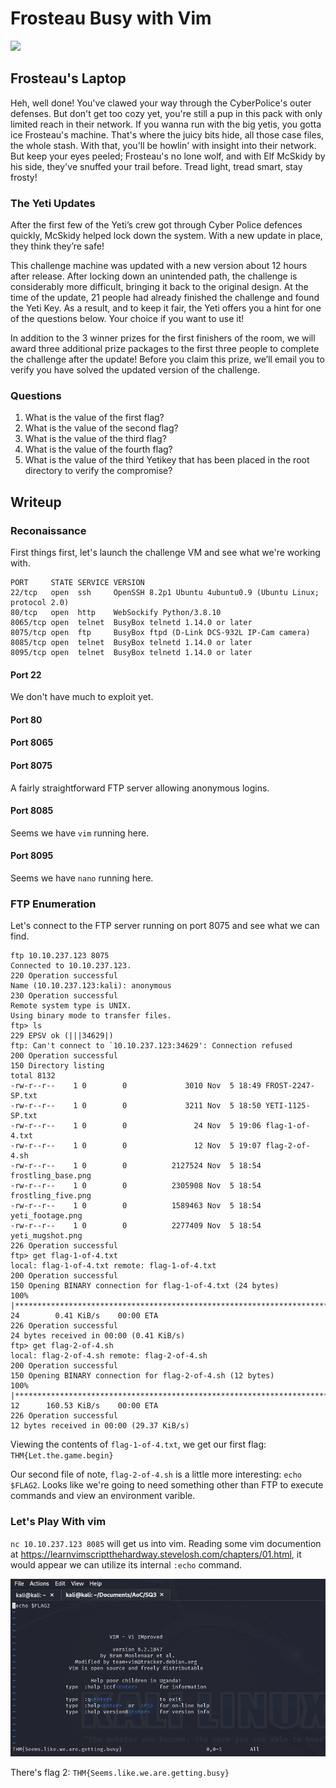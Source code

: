 # Frosteau Busy with Vim
<img src="https://tryhackme-images.s3.amazonaws.com/room-icons/b0f8f3cf72e3661a60f8eb7a24e5ba19.png" height="150">

## Frosteau's Laptop
Heh, well done! You've clawed your way through the CyberPolice's outer defenses. But don't get too cozy yet, you're still a pup in this pack with only limited reach in their network. If you wanna run with the big yetis, you gotta ice Frosteau's machine. That's where the juicy bits hide, all those case files, the whole stash. With that, you'll be howlin' with insight into their network. But keep your eyes peeled; Frosteau's no lone wolf, and with Elf McSkidy by his side, they've snuffed your trail before. Tread light, tread smart, stay frosty!

### The Yeti Updates
After the first few of the Yeti’s crew got through Cyber Police defences quickly, McSkidy helped lock down the system. With a new update in place, they think they’re safe!

This challenge machine was updated with a new version about 12 hours after release. After locking down an unintended path, the challenge is considerably more difficult, bringing it back to the original design. At the time of the update, 21 people had already finished the challenge and found the Yeti Key. As a result, and to keep it fair, the Yeti offers you a hint for one of the questions below. Your choice if you want to use it!

In addition to the 3 winner prizes for the first finishers of the room, we will award three additional prize packages to the first three people to complete the challenge after the update! Before you claim this prize, we’ll email you to verify you have solved the updated version of the challenge.

### Questions
1. What is the value of the first flag?
2. What is the value of the second flag?
3. What is the value of the third flag?
4. What is the value of the fourth flag?
5. What is the value of the third Yetikey that has been placed in the root directory to verify the compromise?

## Writeup

### Reconaissance
First things first, let's launch the challenge VM and see what we're working with.

```
PORT     STATE SERVICE VERSION
22/tcp   open  ssh     OpenSSH 8.2p1 Ubuntu 4ubuntu0.9 (Ubuntu Linux; protocol 2.0)
80/tcp   open  http    WebSockify Python/3.8.10
8065/tcp open  telnet  BusyBox telnetd 1.14.0 or later
8075/tcp open  ftp     BusyBox ftpd (D-Link DCS-932L IP-Cam camera)
8085/tcp open  telnet  BusyBox telnetd 1.14.0 or later
8095/tcp open  telnet  BusyBox telnetd 1.14.0 or later
```

#### Port 22
We don't have much to exploit yet.

#### Port 80

#### Port 8065

#### Port 8075
A fairly straightforward FTP server allowing anonymous logins.

#### Port 8085
Seems we have `vim` running here.

#### Port 8095
Seems we have `nano` running here.

### FTP Enumeration
Let's connect to the FTP server running on port 8075 and see what we can find.

```
ftp 10.10.237.123 8075
Connected to 10.10.237.123.
220 Operation successful
Name (10.10.237.123:kali): anonymous
230 Operation successful
Remote system type is UNIX.
Using binary mode to transfer files.
ftp> ls
229 EPSV ok (|||34629|)
ftp: Can't connect to `10.10.237.123:34629': Connection refused
200 Operation successful
150 Directory listing
total 8132
-rw-r--r--    1 0        0             3010 Nov  5 18:49 FROST-2247-SP.txt
-rw-r--r--    1 0        0             3211 Nov  5 18:50 YETI-1125-SP.txt
-rw-r--r--    1 0        0               24 Nov  5 19:06 flag-1-of-4.txt
-rw-r--r--    1 0        0               12 Nov  5 19:07 flag-2-of-4.sh
-rw-r--r--    1 0        0          2127524 Nov  5 18:54 frostling_base.png
-rw-r--r--    1 0        0          2305908 Nov  5 18:54 frostling_five.png
-rw-r--r--    1 0        0          1589463 Nov  5 18:54 yeti_footage.png
-rw-r--r--    1 0        0          2277409 Nov  5 18:54 yeti_mugshot.png
226 Operation successful
ftp> get flag-1-of-4.txt
local: flag-1-of-4.txt remote: flag-1-of-4.txt
200 Operation successful
150 Opening BINARY connection for flag-1-of-4.txt (24 bytes)
100% |*****************************************************************************************|    24        0.41 KiB/s    00:00 ETA
226 Operation successful
24 bytes received in 00:00 (0.41 KiB/s)
ftp> get flag-2-of-4.sh
local: flag-2-of-4.sh remote: flag-2-of-4.sh
200 Operation successful
150 Opening BINARY connection for flag-2-of-4.sh (12 bytes)
100% |*****************************************************************************************|    12      160.53 KiB/s    00:00 ETA
226 Operation successful
12 bytes received in 00:00 (29.37 KiB/s)
```

Viewing the contents of `flag-1-of-4.txt`, we get our first flag: `THM{Let.the.game.begin}`

Our second file of note, `flag-2-of-4.sh` is a little more interesting: `echo $FLAG2`.  Looks like we're going to need something other than FTP to execute commands and view an environment varible.

### Let's Play With vim
`nc 10.10.237.123 8085` will get us into vim.  Reading some vim documention at https://learnvimscriptthehardway.stevelosh.com/chapters/01.html, it would appear we can utilize its internal `:echo` command.

![flag2](sq3-pic1.png)

There's flag 2: `THM{Seems.like.we.are.getting.busy}`
